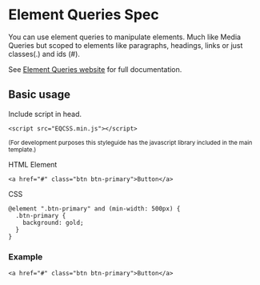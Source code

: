 ﻿<link rel="stylesheet" href="css/eqcss.css">

# Element Queries Spec

You can use element queries to manipulate elements. Much like Media Queries but scoped to elements like paragraphs, headings, links or just classes(.) and ids (#).

See [Element Queries website](http://elementqueries.com/) for full documentation.

## Basic usage
Include script in head.
```
<script src="EQCSS.min.js"></script>
```
<sup>(For development purposes this styleguide has the javascript library included in the main template.)</sup>

HTML Element
```
<a href="#" class="btn btn-primary">Button</a>
```

CSS
```
@element ".btn-primary" and (min-width: 500px) {
  .btn-primary {
    background: gold;
  }
}
```

### Example
```example
<a href="#" class="btn btn-primary">Button</a>
```
